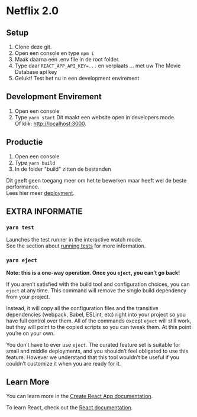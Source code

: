 # Netflix 2.0

## Setup
1. Clone deze git.
2. Open een console en type `npm i`
3. Maak daarna een .env file in de root folder.
4. Type daar `REACT_APP_API_KEY=...` en verplaats ... met uw The Movie Database api key
5. Gelukt! Test het nu in een development envirement

## Development Envirement
1. Open een console
2. Type `yarn start`
Dit maakt een website open in developers mode.\
Of klik: [http://localhost:3000](http://localhost:3000).

## Productie
1. Open een console
2. Type `yarn build`
3. In de folder "build" zitten de bestanden

Dit geeft geen toegang meer om het te bewerken maar heeft wel de beste performance.\
Lees hier meer [deployment](https://facebook.github.io/create-react-app/docs/deployment).


## EXTRA INFORMATIE
### `yarn test`

Launches the test runner in the interactive watch mode.\
See the section about [running tests](https://facebook.github.io/create-react-app/docs/running-tests) for more information.

### `yarn eject`

**Note: this is a one-way operation. Once you `eject`, you can’t go back!**

If you aren’t satisfied with the build tool and configuration choices, you can `eject` at any time. This command will remove the single build dependency from your project.

Instead, it will copy all the configuration files and the transitive dependencies (webpack, Babel, ESLint, etc) right into your project so you have full control over them. All of the commands except `eject` will still work, but they will point to the copied scripts so you can tweak them. At this point you’re on your own.

You don’t have to ever use `eject`. The curated feature set is suitable for small and middle deployments, and you shouldn’t feel obligated to use this feature. However we understand that this tool wouldn’t be useful if you couldn’t customize it when you are ready for it.

## Learn More

You can learn more in the [Create React App documentation](https://facebook.github.io/create-react-app/docs/getting-started).

To learn React, check out the [React documentation](https://reactjs.org/).